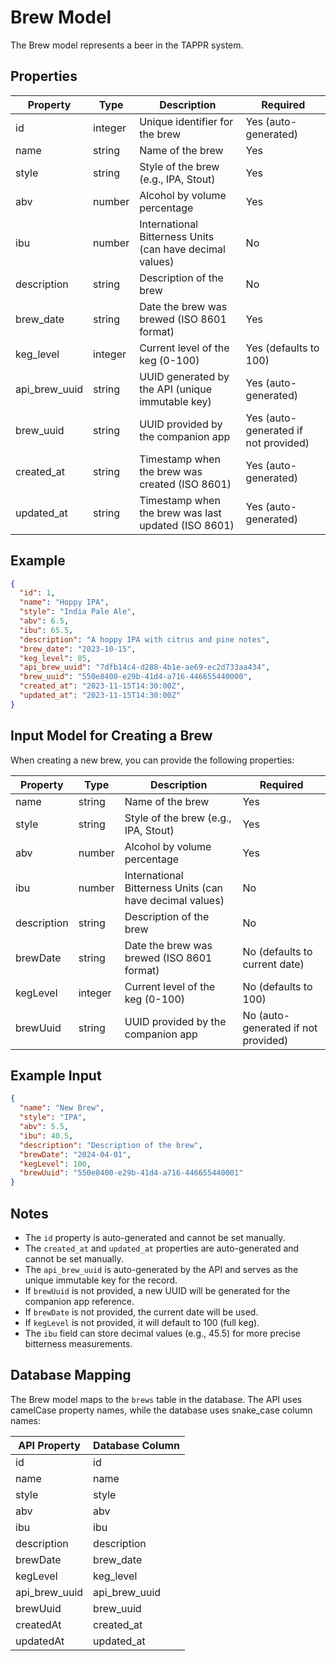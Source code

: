 # Brew Model

The Brew model represents a beer in the TAPPR system.

## Properties

| Property      | Type    | Description                                      | Required |
|---------------|---------|--------------------------------------------------|----------|
| id            | integer | Unique identifier for the brew                   | Yes (auto-generated) |
| name          | string  | Name of the brew                                | Yes      |
| style         | string  | Style of the brew (e.g., IPA, Stout)            | Yes      |
| abv           | number  | Alcohol by volume percentage                     | Yes      |
| ibu           | number  | International Bitterness Units (can have decimal values) | No       |
| description   | string  | Description of the brew                          | No       |
| brew_date     | string  | Date the brew was brewed (ISO 8601 format)       | Yes      |
| keg_level     | integer | Current level of the keg (0-100)                 | Yes (defaults to 100) |
| api_brew_uuid | string  | UUID generated by the API (unique immutable key) | Yes (auto-generated) |
| brew_uuid     | string  | UUID provided by the companion app               | Yes (auto-generated if not provided) |
| created_at    | string  | Timestamp when the brew was created (ISO 8601)   | Yes (auto-generated) |
| updated_at    | string  | Timestamp when the brew was last updated (ISO 8601) | Yes (auto-generated) |

## Example

```json
{
  "id": 1,
  "name": "Hoppy IPA",
  "style": "India Pale Ale",
  "abv": 6.5,
  "ibu": 65.5,
  "description": "A hoppy IPA with citrus and pine notes",
  "brew_date": "2023-10-15",
  "keg_level": 85,
  "api_brew_uuid": "7dfb14c4-d288-4b1e-ae69-ec2d733aa434",
  "brew_uuid": "550e8400-e29b-41d4-a716-446655440000",
  "created_at": "2023-11-15T14:30:00Z",
  "updated_at": "2023-11-15T14:30:00Z"
}
```

## Input Model for Creating a Brew

When creating a new brew, you can provide the following properties:

| Property    | Type    | Description                                      | Required |
|-------------|---------|--------------------------------------------------|----------|
| name        | string  | Name of the brew                                | Yes      |
| style       | string  | Style of the brew (e.g., IPA, Stout)            | Yes      |
| abv         | number  | Alcohol by volume percentage                     | Yes      |
| ibu         | number  | International Bitterness Units (can have decimal values) | No       |
| description | string  | Description of the brew                          | No       |
| brewDate    | string  | Date the brew was brewed (ISO 8601 format)       | No (defaults to current date) |
| kegLevel    | integer | Current level of the keg (0-100)                 | No (defaults to 100) |
| brewUuid    | string  | UUID provided by the companion app               | No (auto-generated if not provided) |

## Example Input

```json
{
  "name": "New Brew",
  "style": "IPA",
  "abv": 5.5,
  "ibu": 40.5,
  "description": "Description of the brew",
  "brewDate": "2024-04-01",
  "kegLevel": 100,
  "brewUuid": "550e8400-e29b-41d4-a716-446655440001"
}
```

## Notes

- The `id` property is auto-generated and cannot be set manually.
- The `created_at` and `updated_at` properties are auto-generated and cannot be set manually.
- The `api_brew_uuid` is auto-generated by the API and serves as the unique immutable key for the record.
- If `brewUuid` is not provided, a new UUID will be generated for the companion app reference.
- If `brewDate` is not provided, the current date will be used.
- If `kegLevel` is not provided, it will default to 100 (full keg).
- The `ibu` field can store decimal values (e.g., 45.5) for more precise bitterness measurements.

## Database Mapping

The Brew model maps to the `brews` table in the database. The API uses camelCase property names, while the database uses snake_case column names:

| API Property | Database Column |
|--------------|------------------|
| id | id |
| name | name |
| style | style |
| abv | abv |
| ibu | ibu |
| description | description |
| brewDate | brew_date |
| kegLevel | keg_level |
| api_brew_uuid | api_brew_uuid |
| brewUuid | brew_uuid |
| createdAt | created_at |
| updatedAt | updated_at |
